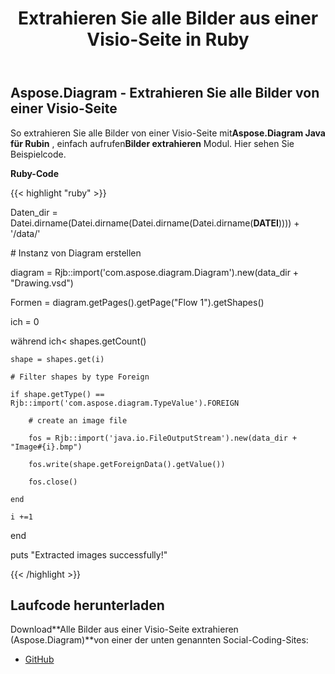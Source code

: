 ﻿---
title: Extrahieren Sie alle Bilder aus einer Visio-Seite in Ruby
type: docs
weight: 30
url: /de/java/extract-all-images-from-a-visio-page-in-ruby/
---
## **Aspose.Diagram - Extrahieren Sie alle Bilder von einer Visio-Seite**
 So extrahieren Sie alle Bilder von einer Visio-Seite mit**Aspose.Diagram Java für Rubin** , einfach aufrufen**Bilder extrahieren** Modul. Hier sehen Sie Beispielcode.

**Ruby-Code**

{{< highlight "ruby" >}}

 Daten_dir = Datei.dirname(Datei.dirname(Datei.dirname(Datei.dirname(__DATEI__)))) + '/data/'

\# Instanz von Diagram erstellen

diagram = Rjb::import('com.aspose.diagram.Diagram').new(data_dir + "Drawing.vsd")

Formen = diagram.getPages().getPage("Flow 1").getShapes()

ich = 0

 während ich< shapes.getCount()

    shape = shapes.get(i)

    # Filter shapes by type Foreign

    if shape.getType() == Rjb::import('com.aspose.diagram.TypeValue').FOREIGN

        # create an image file

        fos = Rjb::import('java.io.FileOutputStream').new(data_dir + "Image#{i}.bmp")

        fos.write(shape.getForeignData().getValue())

        fos.close()

    end

    i +=1

end

puts "Extracted images successfully!"

{{< /highlight >}}
## **Laufcode herunterladen**
 Download**Alle Bilder aus einer Visio-Seite extrahieren (Aspose.Diagram)**von einer der unten genannten Social-Coding-Sites:

- [GitHub](https://github.com/asposediagram/Aspose.Diagram-for-Java/blob/master/Plugins/Aspose_Diagram_Java_for_Ruby/lib/asposediagramjava/Shapes/extractimages.rb)
